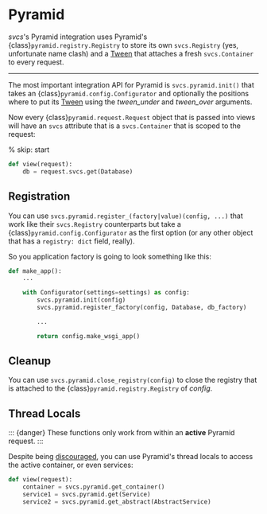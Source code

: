 # Pyramid

*svcs*'s Pyramid integration uses Pyramid's {class}`pyramid.registry.Registry` to store its own `svcs.Registry` (yes, unfortunate name clash) and a [Tween] that attaches a fresh `svcs.Container` to every request.

---

The most important integration API for Pyramid is `svcs.pyramid.init()` that takes an {class}`pyramid.config.Configurator` and optionally the positions where to put its [Tween] using the *tween_under* and *tween_over* arguments.

Now every {class}`pyramid.request.Request` object that is passed into views will have an `svcs` attribute that is a `svcs.Container` that is scoped to the request:

% skip: start

```python
def view(request):
    db = request.svcs.get(Database)
```

## Registration

You can use `svcs.pyramid.register_(factory|value)(config, ...)` that work like their `svcs.Registry` counterparts but take a {class}`pyramid.config.Configurator` as the first option (or any other object that has a `registry: dict` field, really).

So you application factory is going to look something like this:

```python
def make_app():
    ...

    with Configurator(settings=settings) as config:
        svcs.pyramid.init(config)
        svcs.pyramid.register_factory(config, Database, db_factory)

        ...

        return config.make_wsgi_app()

```

## Cleanup

You can use `svcs.pyramid.close_registry(config)` to close the registry that is attached to the {class}`pyramid.registry.Registry` of *config*.


## Thread Locals

::: {danger}
These functions only work from within an **active** Pyramid request.
:::

Despite being [discouraged](https://docs.pylonsproject.org/projects/pyramid/en/main/narr/threadlocals.html), you can use Pyramid's thread locals to access the active container, or even services:

```python
def view(request):
    container = svcs.pyramid.get_container()
    service1 = svcs.pyramid.get(Service)
    service2 = svcs.pyramid.get_abstract(AbstractService)
```

[Tween]: https://docs.pylonsproject.org/projects/pyramid/en/main/glossary.html#term-tween
